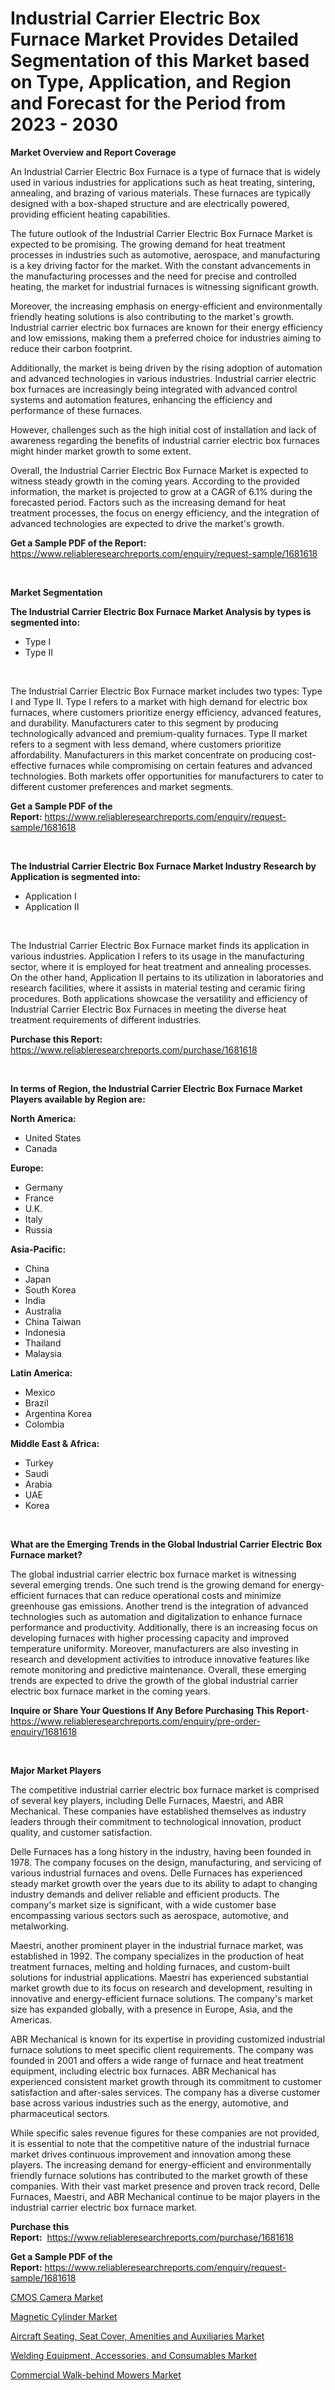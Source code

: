 <p><h1>Industrial Carrier Electric Box Furnace Market Provides Detailed Segmentation of this Market based on Type, Application, and Region and Forecast for the Period from 2023 - 2030</h1></p><p><strong>Market Overview and Report Coverage</strong></p>
<p><p>An Industrial Carrier Electric Box Furnace is a type of furnace that is widely used in various industries for applications such as heat treating, sintering, annealing, and brazing of various materials. These furnaces are typically designed with a box-shaped structure and are electrically powered, providing efficient heating capabilities.</p><p>The future outlook of the Industrial Carrier Electric Box Furnace Market is expected to be promising. The growing demand for heat treatment processes in industries such as automotive, aerospace, and manufacturing is a key driving factor for the market. With the constant advancements in the manufacturing processes and the need for precise and controlled heating, the market for industrial furnaces is witnessing significant growth.</p><p>Moreover, the increasing emphasis on energy-efficient and environmentally friendly heating solutions is also contributing to the market's growth. Industrial carrier electric box furnaces are known for their energy efficiency and low emissions, making them a preferred choice for industries aiming to reduce their carbon footprint.</p><p>Additionally, the market is being driven by the rising adoption of automation and advanced technologies in various industries. Industrial carrier electric box furnaces are increasingly being integrated with advanced control systems and automation features, enhancing the efficiency and performance of these furnaces.</p><p>However, challenges such as the high initial cost of installation and lack of awareness regarding the benefits of industrial carrier electric box furnaces might hinder market growth to some extent.</p><p>Overall, the Industrial Carrier Electric Box Furnace Market is expected to witness steady growth in the coming years. According to the provided information, the market is projected to grow at a CAGR of 6.1% during the forecasted period. Factors such as the increasing demand for heat treatment processes, the focus on energy efficiency, and the integration of advanced technologies are expected to drive the market's growth.</p></p>
<p><strong>Get a Sample PDF of the Report:</strong> <a href="https://www.reliableresearchreports.com/enquiry/request-sample/1681618">https://www.reliableresearchreports.com/enquiry/request-sample/1681618</a></p>
<p>&nbsp;</p>
<p><strong>Market Segmentation</strong></p>
<p><strong>The Industrial Carrier Electric Box Furnace Market Analysis by types is segmented into:</strong></p>
<p><ul><li>Type I</li><li>Type II</li></ul></p>
<p>&nbsp;</p>
<p><p>The Industrial Carrier Electric Box Furnace market includes two types: Type I and Type II. Type I refers to a market with high demand for electric box furnaces, where customers prioritize energy efficiency, advanced features, and durability. Manufacturers cater to this segment by producing technologically advanced and premium-quality furnaces. Type II market refers to a segment with less demand, where customers prioritize affordability. Manufacturers in this market concentrate on producing cost-effective furnaces while compromising on certain features and advanced technologies. Both markets offer opportunities for manufacturers to cater to different customer preferences and market segments.</p></p>
<p><strong>Get a Sample PDF of the Report:</strong>&nbsp;<a href="https://www.reliableresearchreports.com/enquiry/request-sample/1681618">https://www.reliableresearchreports.com/enquiry/request-sample/1681618</a></p>
<p>&nbsp;</p>
<p><strong>The Industrial Carrier Electric Box Furnace Market Industry Research by Application is segmented into:</strong></p>
<p><ul><li>Application I</li><li>Application II</li></ul></p>
<p>&nbsp;</p>
<p><p>The Industrial Carrier Electric Box Furnace market finds its application in various industries. Application I refers to its usage in the manufacturing sector, where it is employed for heat treatment and annealing processes. On the other hand, Application II pertains to its utilization in laboratories and research facilities, where it assists in material testing and ceramic firing procedures. Both applications showcase the versatility and efficiency of Industrial Carrier Electric Box Furnaces in meeting the diverse heat treatment requirements of different industries.</p></p>
<p><strong>Purchase this Report:</strong>&nbsp; <a href="https://www.reliableresearchreports.com/purchase/1681618">https://www.reliableresearchreports.com/purchase/1681618</a></p>
<p>&nbsp;</p>
<p><strong>In terms of Region, the Industrial Carrier Electric Box Furnace Market Players available by Region are:</strong></p>
<p>
    <p> <strong> North America: </strong>
        <ul>
            <li>United States</li>
            <li>Canada</li>
        </ul>
        </p> 
    <p> <strong> Europe: </strong>
        <ul>
            <li>Germany</li>
            <li>France</li>
            <li>U.K.</li>
            <li>Italy</li>
            <li>Russia</li>
        </ul>
        </p> 
    <p> <strong> Asia-Pacific: </strong>
        <ul>
            <li>China</li>
            <li>Japan</li>
            <li>South Korea</li>
            <li>India</li>
            <li>Australia</li>
            <li>China Taiwan</li>
            <li>Indonesia</li>
            <li>Thailand</li>
            <li>Malaysia</li>
        </ul>
        </p> 
    <p> <strong> Latin America: </strong>
        <ul>
            <li>Mexico</li>
            <li>Brazil</li>
            <li>Argentina Korea</li>
            <li>Colombia</li>
        </ul>
        </p> 
    <p> <strong> Middle East & Africa: </strong>
        <ul>
            <li>Turkey</li>
            <li>Saudi</li>
            <li>Arabia</li>
            <li>UAE</li>
            <li>Korea</li>
        </ul>
    </p>
    </p>
<p>&nbsp;</p>
<p><strong>What are the Emerging Trends in the Global Industrial Carrier Electric Box Furnace market?</strong></p>
<p><p>The global industrial carrier electric box furnace market is witnessing several emerging trends. One such trend is the growing demand for energy-efficient furnaces that can reduce operational costs and minimize greenhouse gas emissions. Another trend is the integration of advanced technologies such as automation and digitalization to enhance furnace performance and productivity. Additionally, there is an increasing focus on developing furnaces with higher processing capacity and improved temperature uniformity. Moreover, manufacturers are also investing in research and development activities to introduce innovative features like remote monitoring and predictive maintenance. Overall, these emerging trends are expected to drive the growth of the global industrial carrier electric box furnace market in the coming years.</p></p>
<p><strong>Inquire or Share Your Questions If Any Before Purchasing This Report</strong>- <a href="https://www.reliableresearchreports.com/enquiry/pre-order-enquiry/1681618">https://www.reliableresearchreports.com/enquiry/pre-order-enquiry/1681618</a></p>
<p>&nbsp;</p>
<p><strong>Major Market Players</strong></p>
<p><p>The competitive industrial carrier electric box furnace market is comprised of several key players, including Delle Furnaces, Maestri, and ABR Mechanical. These companies have established themselves as industry leaders through their commitment to technological innovation, product quality, and customer satisfaction.</p><p>Delle Furnaces has a long history in the industry, having been founded in 1978. The company focuses on the design, manufacturing, and servicing of various industrial furnaces and ovens. Delle Furnaces has experienced steady market growth over the years due to its ability to adapt to changing industry demands and deliver reliable and efficient products. The company's market size is significant, with a wide customer base encompassing various sectors such as aerospace, automotive, and metalworking.</p><p>Maestri, another prominent player in the industrial furnace market, was established in 1992. The company specializes in the production of heat treatment furnaces, melting and holding furnaces, and custom-built solutions for industrial applications. Maestri has experienced substantial market growth due to its focus on research and development, resulting in innovative and energy-efficient furnace solutions. The company's market size has expanded globally, with a presence in Europe, Asia, and the Americas.</p><p>ABR Mechanical is known for its expertise in providing customized industrial furnace solutions to meet specific client requirements. The company was founded in 2001 and offers a wide range of furnace and heat treatment equipment, including electric box furnaces. ABR Mechanical has experienced consistent market growth through its commitment to customer satisfaction and after-sales services. The company has a diverse customer base across various industries such as the energy, automotive, and pharmaceutical sectors.</p><p>While specific sales revenue figures for these companies are not provided, it is essential to note that the competitive nature of the industrial furnace market drives continuous improvement and innovation among these players. The increasing demand for energy-efficient and environmentally friendly furnace solutions has contributed to the market growth of these companies. With their vast market presence and proven track record, Delle Furnaces, Maestri, and ABR Mechanical continue to be major players in the industrial carrier electric box furnace market.</p></p>
<p><strong>Purchase this Report:</strong>&nbsp;&nbsp;<a href="https://www.reliableresearchreports.com/purchase/1681618">https://www.reliableresearchreports.com/purchase/1681618</a></p>
<p></p>
<p><strong>Get a Sample PDF of the Report:</strong>&nbsp;<a href="https://www.reliableresearchreports.com/enquiry/request-sample/1681618">https://www.reliableresearchreports.com/enquiry/request-sample/1681618</a></p>
<p><p><a href="https://medium.com/@austynlemke1988/cmos-camera-market-size-growth-forecast-2023-2030-6d0367bd84f6">CMOS Camera Market</a></p><p><a href="https://medium.com/@caligoldner/magnetic-cylinder-market-size-growth-forecast-2023-2030-acb27201cc7c">Magnetic Cylinder Market</a></p><p><a href="https://github.com/ambrozg/Market-Research-Report-List-1/blob/main/aircraft-seating-seat-cover-amenities-and-auxiliaries-market.md">Aircraft Seating, Seat Cover, Amenities and Auxiliaries Market</a></p><p><a href="https://github.com/dzharov81/Market-Research-Report-List-1/blob/main/welding-equipment-accessories-and-consumables-market.md">Welding Equipment, Accessories, and Consumables Market</a></p><p><a href="https://www.linkedin.com/pulse/commercial-walk-behind-mowers-market-research-report-provides-qg1de/">Commercial Walk-behind Mowers Market</a></p></p>